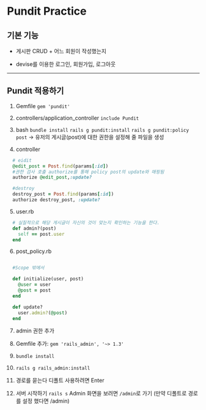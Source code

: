 # Pundit Practice

## 기본 기능

- 게시판 CRUD + 어느 회원이 작성했는지

- devise를 이용한 로그인, 회원가입, 로그아웃

***
## Pundit 적용하기

1. Gemfile
  `gem 'pundit'`

2. controllers/application_controller
  `include Pundit`

3. bash
  `bundle install`
  `rails g pundit:install`
  `rails g pundit:policy post` -> 유저의 게시글(post)에 대한 권한을 설정해 줄 파일을 생성

4. controller
  ```ruby
    # eidit
    @edit_post = Post.find(params[:id])
    #권한 검사 호출 authorize를 통해 policy post의 update와 매핑됨
    authorize @edit_post,:update?

    #destroy
    destroy_post = Post.find(params[:id])
    authorize destroy_post, :update?
  ```

 5. user.rb
  ```ruby
    # 실질적으로 해당 게시글이 자신의 것이 맞는지 확인하는 기능을 한다.
    def admin?(post)
      self == post.user
    end
  ```

 6. post_policy.rb
  ```ruby

    #Scope 밖에서

    def initialize(user, post)
      @user = user
      @post = post
    end

    def update?
      user.admin?(@post)
    end
  ```
  
 7. admin 권한 추가

  1. Gemfile 추가: `gem 'rails_admin', '~> 1.3'`
  2. `bundle install`
  3. `rails g rails_admin:install`
  4. 경로를 묻는다 디폴트 사용하려면 Enter
  5. 서버 시작하기 `rails s` Admin 화면을 보려면 `/admin`로 가기 (만약 디폴트로 경로를 설정 했다면 /admin)